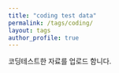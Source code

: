 ```yaml
---
title: "coding test data"
permalink: /tags/coding/
layout: tags
author_profile: true
---
```

코딩테스트한 자료를 업로드 함니다.
